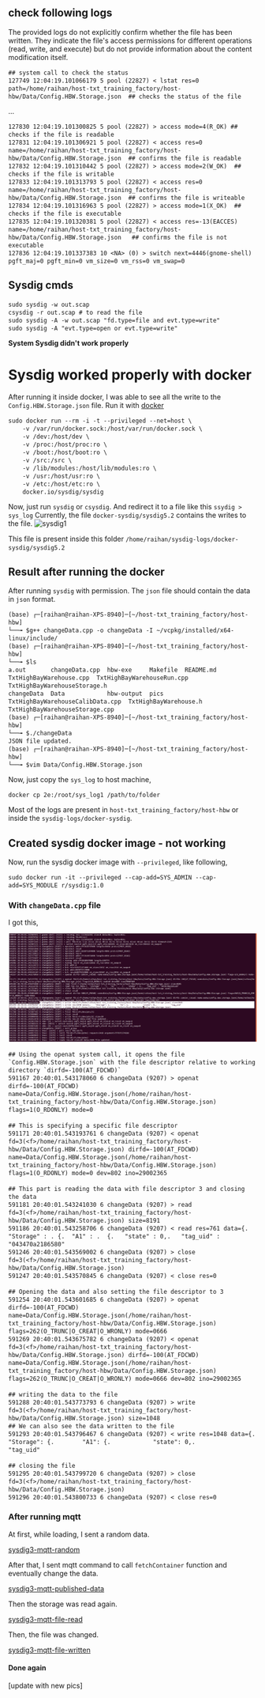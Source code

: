 ## check following logs
The provided logs do not explicitly confirm whether the file has been written. They indicate the file's access permissions for different operations (read, write, and execute) but do not provide information about the content modification itself.

```
## system call to check the status
127749 12:04:19.101066179 5 pool (22827) < lstat res=0 path=/home/raihan/host-txt_training_factory/host-hbw/Data/Config.HBW.Storage.json  ## checks the status of the file
```
...
```
127830 12:04:19.101300825 5 pool (22827) > access mode=4(R_OK) ## checks if the file is readable
127831 12:04:19.101306921 5 pool (22827) < access res=0 name=/home/raihan/host-txt_training_factory/host-hbw/Data/Config.HBW.Storage.json  ## confirms the file is readable
127832 12:04:19.101310442 5 pool (22827) > access mode=2(W_OK)  ## checks if the file is writable
127833 12:04:19.101313793 5 pool (22827) < access res=0 name=/home/raihan/host-txt_training_factory/host-hbw/Data/Config.HBW.Storage.json  ## confirms the file is writeable
127834 12:04:19.101316963 5 pool (22827) > access mode=1(X_OK)  ## checks if the file is executable
127835 12:04:19.101320381 5 pool (22827) < access res=-13(EACCES) name=/home/raihan/host-txt_training_factory/host-hbw/Data/Config.HBW.Storage.json   ## confirms the file is not executable
127836 12:04:19.101337383 10 <NA> (0) > switch next=4446(gnome-shell) pgft_maj=0 pgft_min=0 vm_size=0 vm_rss=0 vm_swap=0 
```


## Sysdig cmds
```
sudo sysdig -w out.scap
csysdig -r out.scap # to read the file
sudo sysdig -A -w out.scap "fd.type=file and evt.type=write"
sudo sysdig -A "evt.type=open or evt.type=write"
```
**System Sysdig didn't work properly**

# Sysdig worked properly with docker
After running it inside docker, I was able to see all the write to the `Config.HBW.Storage.json` file.
Run it with [docker](https://github.com/draios/sysdig#getting-started)
```
sudo docker run --rm -i -t --privileged --net=host \
    -v /var/run/docker.sock:/host/var/run/docker.sock \
    -v /dev:/host/dev \
    -v /proc:/host/proc:ro \
    -v /boot:/host/boot:ro \
    -v /src:/src \
    -v /lib/modules:/host/lib/modules:ro \
    -v /usr:/host/usr:ro \
    -v /etc:/host/etc:ro \
    docker.io/sysdig/sysdig
```

Now, just run `sysdig` or `csysdig`. And redirect it to a file like this `ssydig > sys_log`
Currently, the file `docker-sysdig/sysdig5.2` contains the writes to the file.
![sysdig1](pics/sysdig1)

This file is present inside this folder `/home/raihan/sysdig-logs/docker-sysdig/sysdig5.2`

## Result after running the docker
After running `sysdig` with permission. The `json` file should contain the data in `json` format.
```
(base) ┌─[raihan@raihan-XPS-8940]─[~/host-txt_training_factory/host-hbw]
└──╼ $g++ changeData.cpp -o changeData -I ~/vcpkg/installed/x64-linux/include/
(base) ┌─[raihan@raihan-XPS-8940]─[~/host-txt_training_factory/host-hbw]
└──╼ $ls
a.out       changeData.cpp  hbw-exe     Makefile  README.md                         TxtHighBayWarehouse.cpp  TxtHighBayWarehouseRun.cpp      TxtHighBayWarehouseStorage.h
changeData  Data            hbw-output  pics      TxtHighBayWarehouseCalibData.cpp  TxtHighBayWarehouse.h    TxtHighBayWarehouseStorage.cpp
(base) ┌─[raihan@raihan-XPS-8940]─[~/host-txt_training_factory/host-hbw]
└──╼ $./changeData
JSON file updated.
(base) ┌─[raihan@raihan-XPS-8940]─[~/host-txt_training_factory/host-hbw]
└──╼ $vim Data/Config.HBW.Storage.json
```

Now, just copy the `sys_log` to host machine,
```
docker cp 2e:/root/sys_log1 /path/to/folder
```
Most of the logs are present in `host-txt_training_factory/host-hbw` or inside the `sysdig-logs/docker-sysdig`.

## Created sysdig docker image - not working
Now, run the sysdig docker image with `--privileged`, like following,
```
sudo docker run -it --privileged --cap-add=SYS_ADMIN --cap-add=SYS_MODULE r/sysdig:1.0
```

### With `changeData.cpp` file
I got this,

![sysdig2](pics/sysdig2.png)

```
## Using the openat system call, it opens the file `Config.HBW.Storage.json` with the file descriptor relative to working directory `dirfd=-100(AT_FDCWD)`
591167 20:40:01.543178060 6 changeData (9207) > openat dirfd=-100(AT_FDCWD) name=Data/Config.HBW.Storage.json(/home/raihan/host-txt_training_factory/host-hbw/Data/Config.HBW.Storage.json) flags=1(O_RDONLY) mode=0

## This is specifying a specific file descriptor
591171 20:40:01.543193761 6 changeData (9207) < openat fd=3(<f>/home/raihan/host-txt_training_factory/host-hbw/Data/Config.HBW.Storage.json) dirfd=-100(AT_FDCWD) name=Data/Config.HBW.Storage.json(/home/raihan/host-txt_training_factory/host-hbw/Data/Config.HBW.Storage.json) flags=1(O_RDONLY) mode=0 dev=802 ino=29002365

## This part is reading the data with file descriptor 3 and closing the data
591181 20:40:01.543241030 6 changeData (9207) > read fd=3(<f>/home/raihan/host-txt_training_factory/host-hbw/Data/Config.HBW.Storage.json) size=8191
591186 20:40:01.543258706 6 changeData (9207) < read res=761 data={. "Storage" : . {.  "A1" : .  {.   "state" : 0,.   "tag_uid" : "043470a2186580"
591246 20:40:01.543569002 6 changeData (9207) > close fd=3(<f>/home/raihan/host-txt_training_factory/host-hbw/Data/Config.HBW.Storage.json)
591247 20:40:01.543570845 6 changeData (9207) < close res=0

## Opening the data and also setting the file descriptor to 3
591254 20:40:01.543601685 6 changeData (9207) > openat dirfd=-100(AT_FDCWD) name=Data/Config.HBW.Storage.json(/home/raihan/host-txt_training_factory/host-hbw/Data/Config.HBW.Storage.json) flags=262(O_TRUNC|O_CREAT|O_WRONLY) mode=0666
591269 20:40:01.543675782 6 changeData (9207) < openat fd=3(<f>/home/raihan/host-txt_training_factory/host-hbw/Data/Config.HBW.Storage.json) dirfd=-100(AT_FDCWD) name=Data/Config.HBW.Storage.json(/home/raihan/host-txt_training_factory/host-hbw/Data/Config.HBW.Storage.json) flags=262(O_TRUNC|O_CREAT|O_WRONLY) mode=0666 dev=802 ino=29002365

## writing the data to the file
591288 20:40:01.543773793 6 changeData (9207) > write fd=3(<f>/home/raihan/host-txt_training_factory/host-hbw/Data/Config.HBW.Storage.json) size=1048
## We can also see the data written to the file
591293 20:40:01.543796467 6 changeData (9207) < write res=1048 data={.    "Storage": {.        "A1": {.            "state": 0,.            "tag_uid"

## closing the file
591295 20:40:01.543799720 6 changeData (9207) > close fd=3(<f>/home/raihan/host-txt_training_factory/host-hbw/Data/Config.HBW.Storage.json)
591296 20:40:01.543800733 6 changeData (9207) < close res=0
```

### After running mqtt
At first, while loading, I sent a random data.

[sysdig3-mqtt-random](pics/sysdig3-mqtt1.png)

After that, I sent mqtt command to call `fetchContainer` function and eventually change the data.

[sysdig3-mqtt-published-data](pics/sysdig3-mqtt4pub.png)

Then the storage was read again.

[sysdig3-mqtt-file-read](pics/sysdig3-mqtt2read.png)

Then, the file was changed.

[sysdig3-mqtt-file-written](pics/sysdig3-mqtt3write.png)


#### Done again
[update with new pics]
